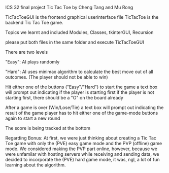 ICS 32 final project Tic Tac Toe by Cheng Tang and Mu Rong

TicTacToeGUI is the frontend graphical userinterface file
TicTacToe is the backend Tic Tac Toe game.

Topics we learnt and included
Modules, Classes, tkinterGUI, Recursion

please put both files in the same folder and execute TicTacToeGUI

There are two levels 

"Easy": AI plays randomly 

"Hard": AI uses minimax algorithm to calculate the best move out of all outcomes. (The player should not be able to win)


Hit either one of the buttons ("Easy"/"Hard") to start the game
	 a text box will prompt out indicating if the player is starting first
		if the player is not starting first, there should be a "O" on the board already

After a game is over (Win/Lose/Tie)
	a text box will prompt out indicating the result of the game
	player has to hit either one of the game-mode buttons again to start a new round

The score is being tracked at the bottom


Regarding Bonus:
At first, we were just thinking about creating a Tic Tac Toe game with only the (PVE) easy game mode and the PVP (offline) game mode.
We considered making the PVP part online, however, because we were unfamilar with hosting servers while receiving and sending data, 
we decided to incorporate the (PVE) hard game mode, it was, ngl, a lot of fun learning about the algorithm.

